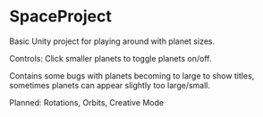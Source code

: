 # SpaceProject

Basic Unity project for playing around with planet sizes.

Controls: 
Click smaller planets to toggle planets on/off.

Contains some bugs with planets becoming to large to show titles, sometimes planets can appear slightly too large/small.

Planned: 
  Rotations, Orbits, Creative Mode
